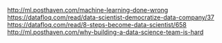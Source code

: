 http://ml.posthaven.com/machine-learning-done-wrong
https://datafloq.com/read/data-scientist-democratize-data-company/37
https://datafloq.com/read/8-steps-become-data-scientist/658
http://ml.posthaven.com/why-building-a-data-science-team-is-hard
